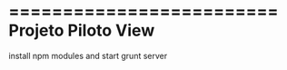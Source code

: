 =========================
Projeto Piloto View 
=========================

install npm modules and start grunt server
